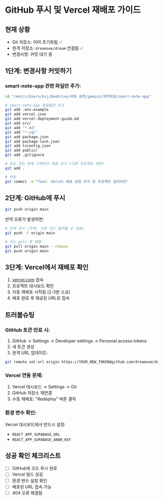 # GitHub 푸시 및 Vercel 재배포 가이드

## 현재 상황
- Git 저장소: 이미 초기화됨 ✅
- 원격 저장소: `dreamsee/dream` 연결됨 ✅
- 변경사항: 커밋 대기 중

## 1단계: 변경사항 커밋하기

### smart-note-app 관련 파일만 추가:
```bash
cd "/mnt/c/Users/ksj/OneDrive/바탕 화면/gemini/제작파일/smart-note-app"

# smart-note-app 파일들만 추가
git add .env.example
git add vercel.json
git add vercel-deployment-guide.md
git add src/
git add "*.md"
git add "*.sql"
git add package.json
git add package-lock.json
git add tsconfig.json
git add public/
git add .gitignore

# 또는 모든 현재 디렉토리 파일 추가 (다른 프로젝트 제외)
git add .

# 커밋
git commit -m "feat: Vercel 배포 설정 추가 및 프로젝트 업데이트"
```

## 2단계: GitHub에 푸시

```bash
git push origin main
```

만약 오류가 발생하면:
```bash
# 강제 푸시 (주의: 기존 코드 덮어쓸 수 있음)
git push -f origin main

# 또는 pull 후 병합
git pull origin main --rebase
git push origin main
```

## 3단계: Vercel에서 재배포 확인

1. [vercel.com](https://vercel.com) 접속
2. 프로젝트 대시보드 확인
3. 자동 재배포 시작됨 (2-3분 소요)
4. 배포 완료 후 제공된 URL로 접속

## 트러블슈팅

### GitHub 토큰 만료 시:
1. GitHub → Settings → Developer settings → Personal access tokens
2. 새 토큰 생성
3. 원격 URL 업데이트:
```bash
git remote set-url origin https://YOUR_NEW_TOKEN@github.com/dreamsee/dream.git
```

### Vercel 연동 문제:
1. Vercel 대시보드 → Settings → Git
2. GitHub 저장소 재연결
3. 수동 재배포: "Redeploy" 버튼 클릭

### 환경 변수 확인:
Vercel 대시보드에서 반드시 설정:
- `REACT_APP_SUPABASE_URL`
- `REACT_APP_SUPABASE_ANON_KEY`

## 성공 확인 체크리스트
- [ ] GitHub에 코드 푸시 완료
- [ ] Vercel 빌드 성공
- [ ] 환경 변수 설정 확인
- [ ] 배포된 URL 접속 가능
- [ ] 404 오류 해결됨
